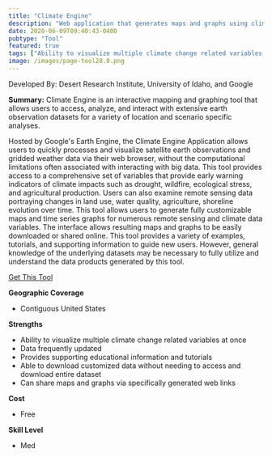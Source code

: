 ```yaml
---
title: "Climate Engine"
description: "Web application that generates maps and graphs using climate data from remotely sensed source data"
date: 2020-06-09T09:40:43-0400
pubtype: "Tool"
featured: true
tags: ["Ability to visualize multiple climate change related variables at once", "Data frequently updated", "Provides supporting educational information and tutorials", "Able to download customized data without needing to access and download entire dataset", "Can share maps and graphs via specifically generated web links"]
image: /images/page-tool28.0.png
---
```

Developed By: Desert Research Institute, University of Idaho, and Google

**Summary:** Climate Engine is an interactive mapping and graphing tool that allows users to access, analyze, and interact with extensive earth observation datasets for a variety of location and scenario specific analyses. 

Hosted by Google's Earth Engine, the Climate Engine Application allows users to quickly processes and visualize satellite earth observations and gridded weather data via their web browser, without the computational limitations often associated with interacting with big data. This tool provides access to a comprehensive set of variables that provide early warning indicators of climate impacts such as drought, wildfire, ecological stress, and agricultural production. Users can also examine remote sensing data portraying changes in land use, water quality, agriculture, shoreline evolution over time. This tool allows users to generate fully customizable maps and time series graphs for numerous remote sensing and climate data variables. The interface allows resulting maps and graphs to be easily downloaded or shared online. This tool provides a variety of examples, tutorials, and supporting information to guide new users. However, general knowledge of the underlying datasets may be necessary to fully utilize and understand the data products generated by this tool.



<a href="https://app.climateengine.org/" target="_blank">Get This Tool</a>

__**Geographic Coverage**__
- Contiguous United States

__**Strengths**__
-  Ability to visualize multiple climate change related variables at once
-  Data frequently updated
-  Provides supporting educational information and tutorials
-  Able to download customized data without needing to access and download entire dataset
-   Can share maps and graphs via specifically generated web links

__**Cost**__
- Free

__**Skill Level**__
- Med
